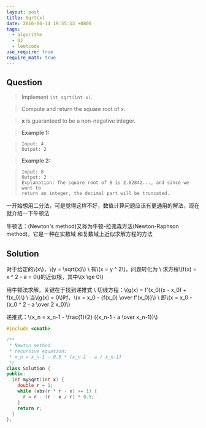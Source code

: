 ```yaml
---
layout: post
title: Sqrt(x)
date: 2016-06-14 19:55:12 +0800
tags:
  - algorithm
  - OJ
  - leetcode
use_require: true
require_math: true
---
```


Question
--------

> Implement `int sqrt(int x)`.

> Compute and return the square root of *x*.

> **x** is guaranteed to be a non-negative integer.

> **Example 1:**

>     Input: 4
>     Output: 2

> **Example 2:**

>     Input: 8
>     Output: 2
>     Explanation: The square root of 8 is 2.82842..., and since we want to
>     return an integer, the decimal part will be truncated.

一开始想用二分法，可是觉得这样不好，数值计算问题应该有更通用的解法，现在就介绍一下牛顿法

牛顿法：(Newton's method)又称为牛顿-拉弗森方法(Newton-Raphson method)，它是一种在实数域
和复数域上近似求解方程的方法

Solution
--------

对于给定的\\(x\\)，\\(y = \sqrt{x}\\) \\
有\\(x = y ^ 2\\)，问题转化为 \\
求方程\\(f(x) = x ^ 2 - a = 0\\)的近似根，其中\\(x \ge 0\\)

用牛顿法求解，关键在于找到递推式 \\
切线方程：\\(g(x) = f'(x_0)(x - x_0) + f(x_0)\\) \\
当\\(g(x) = 0\\)时，\\(x = x_0 - {f(x_0) \over f'(x_0)}\\) \\
即\\(x = x_0 - {x_0 ^ 2 - a \over 2 x_0}\\)

递推式：\\(x_n = x_n-1 - \frac{1}{2} ({x_n-1 - a \over x_n-1})\\)

```cpp
#include <cmath>

/**
 * Newton method
 * recursive equation:
 * x_n = x_n-1 - 0.5 * (x_n-1 - a / x_n-1)
 */
class Solution {
public:
  int mySqrt(int x) {
    double r = 1;
    while (abs(r * r - x) >= 1) {
      r = r - (r - x / r) * 0.5;
    }
    return r;
  }
};
```
